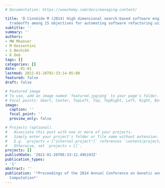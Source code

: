 ```yaml
---
# Documentation: https://wowchemy.com/docs/managing-content/

title: 'Ó Cinnéide M (2014) High dimensional search-based software engineering: finding
  tradeoffs among 15 objectives for automating software refactoring using NSGA-III'
subtitle: ''
summary: ''
authors:
- MW Mkaouer
- M Kessentini
- S Bechikh
- K Deb
tags: []
categories: []
date: -01-01
lastmod: 2022-01-26T01:33:14-05:00
featured: false
draft: false

# Featured image
# To use, add an image named `featured.jpg/png` to your page's folder.
# Focal points: Smart, Center, TopLeft, Top, TopRight, Left, Right, BottomLeft, Bottom, BottomRight.
image:
  caption: ''
  focal_point: ''
  preview_only: false

# Projects (optional).
#   Associate this post with one or more of your projects.
#   Simply enter your project's folder or file name without extension.
#   E.g. `projects = ["internal-project"]` references `content/project/deep-learning/index.md`.
#   Otherwise, set `projects = []`.
projects: []
publishDate: '2022-01-26T06:33:12.496193Z'
publication_types:
- '1'
abstract: ''
publication: '*Proceedings of the 2014 Annual Conference on Genetic and Evolutionary
  Computation*'
---
```

